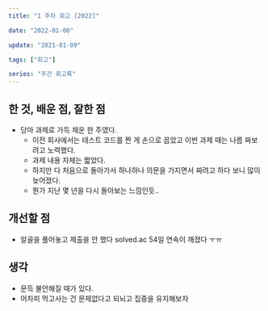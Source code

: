 ```yaml
---
title: "1 주차 회고 [2022]"

date: "2022-01-08"

update: "2021-01-09"

tags: ["회고"]

series: "주간 회고록"
---
```


## 한 것, 배운 점, 잘한 점

- 당마 과제로 가득 채운 한 주였다.
  - 이전 회사에서는 테스트 코드를 짠 게 손으로 꼽았고 이번 과제 때는 나름 짜보려고 노력했다.
  - 과제 내용 자체는 짧았다.
  - 하지만 다 처음으로 돌아가서 하나하나 의문을 가지면서 짜려고 하다 보니 많이 늦어졌다.
  - 뭔가 지난 몇 년을 다시 돌아보는 느낌인듯..


## 개선할 점

* 알골을 풀어놓고 제출을 안 했다 solved.ac 54일 연속이 깨졌다 ㅜㅠ

## 생각

* 문득 불안해질 때가 있다. 
* 어차피 먹고사는 건 문제없다고 되뇌고 집중을 유지해보자

